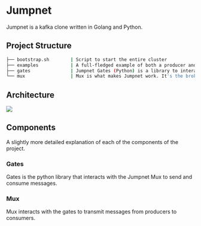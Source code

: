 # Jumpnet

Jumpnet is a kafka clone written in Golang and Python.

## Project Structure

```sh
├── bootstrap.sh        | Script to start the entire cluster
├── examples            | A full-fledged example of both a producer and a consumer talking to each other via the jumpnet using our interface libraries
├── gates               | Jumpnet Gates (Python) is a library to interact with the jumpnet 
└── mux                 | Mux is what makes Jumpnet work. It's the broker set and the broker manager.
```

## Architecture
![](./.github/arch_diagram.png)

## Components
A slightly more detailed explanation of each of the components of the project.

### Gates
Gates is the python library that interacts with the Jumpnet Mux to send and consume messages.

### Mux
Mux interacts with the gates to transmit messages from producers to consumers.
